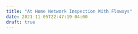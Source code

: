 ```yaml
---
title: "At Home Network Inspection With Flowsys"
date: 2021-11-05T22:47:19-04:00
draft: true
---
```


